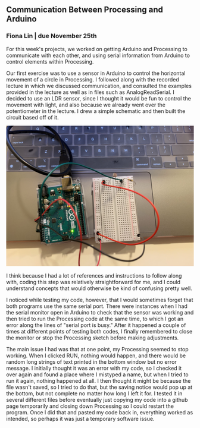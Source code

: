 ## Communication Between Processing and Arduino
### Fiona Lin | due November 25th

For this week's projects, we worked on getting Arduino and Processing to communicate with each other, and using serial information from Arduino to control elements within Processing.

Our first exercise was to use a sensor in Arduino to control the horizontal movement of a circle in Processing. I followed along with the recorded lecture in which we discussed communication, and consulted the examples provided in the lecture as well as in files such as AnalogReadSerial. I decided to use an LDR sensor, since I thought it would be fun to control the movement with light, and also because we already went over the potentiometer in the lecture. I drew a simple schematic and then built the circuit based off of it. 

![](https://github.com/fionajlin/IntrotoIM/blob/main/Nov25%20Communication/media/nov25%20comms1.jpg)

I think because I had a lot of references and instructions to follow along with, coding this step was relatively straightforward for me, and I could understand concepts that would otherwise be kind of confusing pretty well. 

I noticed while testing my code, however, that I would sometimes forget that both programs use the same serial port. There were instances when I had the serial monitor open in Arduino to check that the sensor was working and then tried to run the Processing code at the same time, to which I got an error along the lines of "serial port is busy." After it happened a couple of times at different points of testing both codes, I finally remembered to close the monitor or stop the Processing sketch before making adjustments. 

The main issue I had was that at one point, my Processing seemed to stop working. When I clicked RUN, nothing would happen, and there would be random long strings of text printed in the bottom window but no error message. I initially thought it was an error with my code, so I checked it over again and found a place where I mistyped a name, but when I tried to run it again, nothing happened at all. I then thought it might be because the file wasn't saved, so I tried to do that, but 
the saving notice would pop up at the bottom, but not complete no matter how long I left it for. I tested it in several different files before eventually just
copying my code into a github page temporarily and closing down Processing so I could restart the program. Once I did that and pasted my code back in, everything worked as intended, so perhaps it was just a temporary software issue. 
